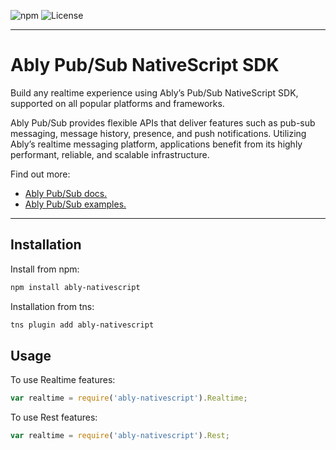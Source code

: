 ![npm](https://img.shields.io/npm/v/ably-nativescript.svg)
![License](https://badgen.net/github/license/ably/ably-JS-nativescript)

---

# Ably Pub/Sub NativeScript SDK

Build any realtime experience using Ably’s Pub/Sub NativeScript SDK, supported on all popular platforms and frameworks.

Ably Pub/Sub provides flexible APIs that deliver features such as pub-sub messaging, message history, presence, and push notifications. Utilizing Ably’s realtime messaging platform, applications benefit from its highly performant, reliable, and scalable infrastructure.

Find out more:

* [Ably Pub/Sub docs.](https://ably.com/docs/basics)
* [Ably Pub/Sub examples.](https://ably.com/examples?product=pubsub)

---
 
## Installation

Install from npm:

```bash
npm install ably-nativescript
```

Installation from tns:

```bash
tns plugin add ably-nativescript
```

## Usage

To use Realtime features:

```javascript
var realtime = require('ably-nativescript').Realtime;
```

To use Rest features:

```javascript
var realtime = require('ably-nativescript').Rest;
```
